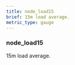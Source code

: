 ```yaml
---
title: node_load15
brief: 15m load average.
metric_type: gauge
---
```

### node_load15

15m load average.